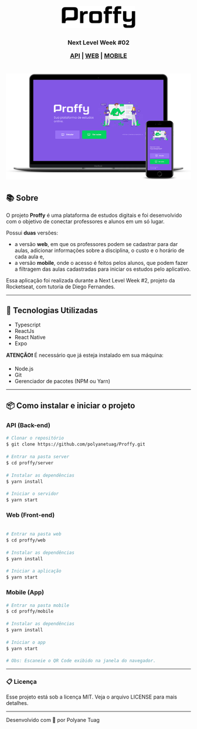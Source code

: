 <h1 align="center">
    <img  width= '200'src=".\.github\logoProffy.svg">
</h1>

<h3 align="center"> Next Level Week #02 

 [API](##-API-(Back-end)) | [WEB](##-WEB-(Front-end)) | [MOBILE](##-MOBILE-(App))
 
</h3>



<h1 align="center">
    <img src=".\.github\InterfaceAplicativo.png">
</h1>


## 📚 Sobre

O projeto **Proffy** é uma plataforma de estudos digitais e foi desenvolvido com o objetivo de conectar professores e alunos em um só lugar.

Possui **duas** versões: 
- a versão **web**, em que os professores podem se cadastrar para dar aulas, adicionar informações sobre a disciplina, o custo e o horário de cada aula e, 
- a versão **mobile**, onde o acesso é feitos pelos alunos, que podem fazer a filtragem das aulas cadastradas para iniciar os estudos pelo aplicativo. 

Essa aplicação foi realizada durante a Next Level Week #2, projeto da Rocketseat, com tutoria de Diego Fernandes.

  

---

## 🚀 Tecnologias Utilizadas

- Typescript
- ReactJs
- React Native
- Expo


**ATENÇÃO❗** É necessário que já esteja instalado em sua máquina:

- Node.js
- Git 
- Gerenciador de pacotes (NPM ou Yarn)

---
## 📦 Como instalar e iniciar o projeto

### API (Back-end)

```bash
# Clonar o repositório
$ git clone https://github.com/polyanetuag/Proffy.git 

# Entrar na pasta server 
$ cd proffy/server

# Instalar as dependências
$ yarn install

# Iniciar o servidor
$ yarn start

```

### Web (Front-end)

```bash

# Entrar na pasta web 
$ cd proffy/web

# Instalar as dependências
$ yarn install

# Iniciar a aplicação
$ yarn start

```

### Mobile (App)

```bash
# Entrar na pasta mobile
$ cd proffy/mobile

# Instalar as dependências
$ yarn install

# Iniciar o app
$ yarn start

# Obs: Escaneie o QR Code exibido na janela do navegador.
```

---

### 📋 Licença

Esse projeto está sob a licença MIT. Veja o arquivo LICENSE para mais detalhes.


---
Desenvolvido com 💜 por Polyane Tuag
